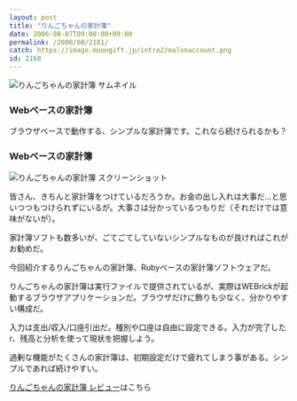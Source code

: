 ```yaml
---
layout: post
title: "りんごちゃんの家計簿"
date: 2006-08-07T09:00:00+09:00
permalink: /2006/08/2181/
catch: https://image.moongift.jp/intro2/malonaccount.png
id: 2168
---
```

 ![りんごちゃんの家計簿 サムネイル](https://image.moongift.jp/intro2/malonaccount.t.png "りんごちゃんの家計簿 サムネイル")
  

### Webベースの家計簿
  
ブラウザベースで動作する、シンプルな家計簿です。これなら続けられるかも？  
<!--more-->  

### Webベースの家計簿
  

![りんごちゃんの家計簿 スクリーンショット](https://image.moongift.jp/intro2/malonaccount.png "りんごちゃんの家計簿 スクリーンショット")

  

皆さん、きちんと家計簿をつけているだろうか。お金の出し入れは大事だ…と思いつつもつけられずにいるが。大事さは分かっているつもりだ（それだけでは意味がないが）。

  

家計簿ソフトも数多いが、ごてごてしていないシンプルなものが良ければこれがお勧めだ。

  

今回紹介するりんごちゃんの家計簿、Rubyベースの家計簿ソフトウェアだ。

  

りんごちゃんの家計簿は実行ファイルで提供されているが、実際はWEBrickが起動するブラウザアプリケーションだ。ブラウザだけに飾りも少なく、分かりやすい構成だ。

  

入力は支出/収入/口座引出だ。種別や口座は自由に設定できる。入力が完了したr、残高と分析を使って現状を把握しよう。

  

過剰な機能がたくさんの家計簿は、初期設定だけで疲れてしまう事がある。シンプルであれば続けやすい。

  

[りんごちゃんの家計簿 レビュー](http://oss.moongift.jp/review/i-2183.html)はこちら

